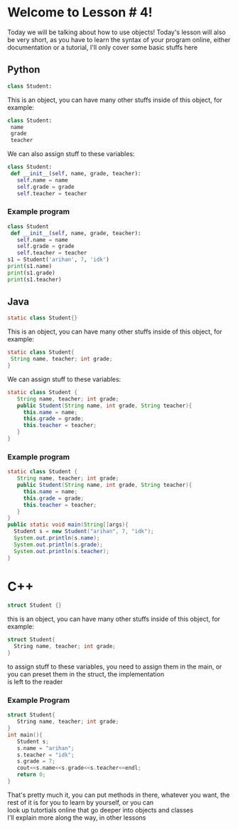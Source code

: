 # Welcome to Lesson # 4!
Today we will be talking about how to use objects! Today's lesson will also be very short, as you have to learn the syntax of your program online, either documentation or a tutorial, I'll only cover some basic stuffs here

## Python
```python 
class Student:
```
This is an object, you can have many other stuffs inside of this object, for example:
``` python
class Student:
 name 
 grade 
 teacher
```
We can also assign stuff to these variables:
``` python
class Student:
 def __init__(self, name, grade, teacher):
   self.name = name
   self.grade = grade
   self.teacher = teacher
```
### Example program
```python
class Student
 def __init__(self, name, grade, teacher):
   self.name = name
   self.grade = grade
   self.teacher = teacher
s1 = Student('arihan', 7, 'idk')
print(s1.name)
print(s1.grade)
print(s1.teacher)
```

## Java
``` java
static class Student{}
```
This is an object, you can have many other stuffs inside of this object, for example:
``` java
static class Student{
 String name, teacher; int grade;
}
```
We can assign stuff to these variables:
``` java
static class Student {
   String name, teacher; int grade;
   public Student(String name, int grade, String teacher){
     this.name = name;
     this.grade = grade;
     this.teacher = teacher;
   }
}
```
### Example program
``` java
static class Student {
   String name, teacher; int grade;
   public Student(String name, int grade, String teacher){
     this.name = name;
     this.grade = grade;
     this.teacher = teacher;
   }
}
public static void main(String[]args){
  Student s = new Student("arihan", 7, "idk");
  System.out.println(s.name);
  System.out.println(s.grade);
  System.out.println(s.teacher);
}
```
# C++
``` cpp
struct Student {}
```
this is an object, you can have many other stuffs inside of this object, for example:
``` cpp
struct Student{
  String name, teacher; int grade;
}
```
to assign stuff to these variables, you need to assign them in the main, or you can preset them in the struct, the implementation   
is left to the reader
### Example Program
``` cpp
struct Student{
   String name, teacher; int grade;
}
int main(){
   Student s;
   s.name = "arihan";
   s.teacher = "idk";
   s.grade = 7;
   cout<<s.name<<s.grade<<s.teacher<<endl;
   return 0;
}
```
That's pretty much it, you can put methods in there, whatever you want, the rest of it is for you to learn by yourself, or you can   
look up tutortials online that go deeper into objects and classes    
I'll explain more along the way, in other lessons

